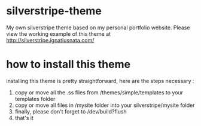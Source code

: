 # silverstripe-theme
My own silverstripe theme based on my personal portfolio website.
Please view the working example of this theme at http://silverstripe.ignatiusnata.com/

# how to install this theme
installing this theme is pretty straightforward, here are the steps necessary :

1. copy or move all the .ss files from /themes/simple/templates to your templates folder
2. copy or move all files in /mysite folder into your silverstripe/mysite folder
3. finally, please don't forget to /dev/build?flush
4. that's it


